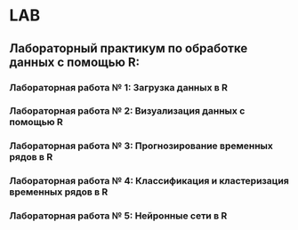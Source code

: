 # LAB

## Лабораторный практикум по обработке данных с помощью R:

### Лабораторная работа № 1: Загрузка данных в R

### Лабораторная работа № 2: Визуализация данных c помощью R

### Лабораторная работа № 3: Прогнозирование временных рядов в R

### Лабораторная работа № 4: Классификация и кластеризация временных рядов в R

### Лабораторная работа № 5: Нейронные сети в R
